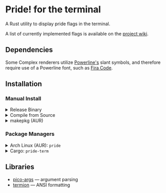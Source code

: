 
# Pride! for the terminal

A Rust utility to display pride flags in the terminal.

A list of currently implemented flags is available on the [project wiki](https://git.vwolfe.io/valerie/pride/wiki/Flags).

## Dependencies

Some Complex renderers utilize [Powerline's](https://github.com/ryanoasis/powerline-extra-symbols)
slant symbols, and therefore require use of a Powerline font, such as [Fira Code](https://github.com/tonsky/FiraCode).

## Installation

### Manual Install

<details>
<summary>Release Binary</summary>
Copy the compiled binary from the <a href="https://git.vwolfe.io/valerie/pride/releases/">releases page</a>
to a directory in <code>$PATH</code>, such as <code>/usr/bin/</code>.
</details>

<details>
<summary>Compile from Source</summary>
Compile using cargo with the command <code>cargo build --release</code> and
copy the file from <code>target/release/</code> to a directory in
<code>$PATH</code>, such as <code>/usr/bin/</code>.
</details>

<details>
<summary>makepkg (AUR)</summary>
Clone the <a href="https://aur.archlinux.org/pride.git">AUR Repository</a> and
run the command <code>makepkg --install</code>.
</details>

### Package Managers

<details>
<summary>Arch Linux (AUR): <code>pride</code></summary>
Install the package from the <a href="https://aur.archlinux.org/packages/pride"><code>pride</code> AUR Package</a>
using an AUR package manager such as <a href="https://github.com/Morganamilo/paru"><code>paru</code></a>.
</details>

<details>
<summary>Cargo: <code>pride-term</code></summary>
Install the package using Cargo with the command <code>cargo install pride-term</code>.
</details>

## Libraries

- [pico-args](https://crates.io/crates/pico-args) — argument parsing
- [termion](https://crates.io/crates/termion) — ANSI formatting

